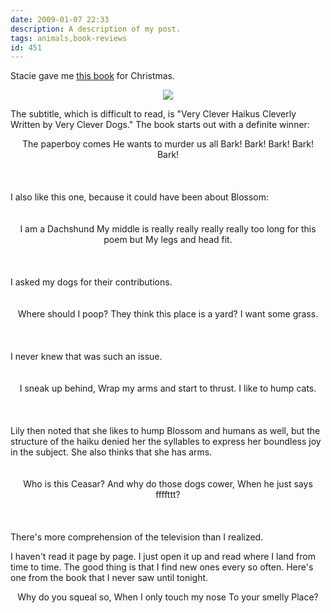 ```yaml
---
date: 2009-01-07 22:33
description: A description of my post.
tags: animals,book-reviews
id: 451
---
```

Stacie gave me <a href="http://www.amazon.com/Dog-ku-Clever-Haikus-Cleverly-Written/dp/0312377142/ref=pd_bbs_sr_1?ie=UTF8&s=books&qid=1231384831&sr=8-1" target="_blank">this book</a> for Christmas.

<center><img src="/img/books/dog-ku.jpg" /></center>

The subtitle, which is difficult to read, is "Very Clever Haikus Cleverly Written by Very Clever Dogs."  The book starts out with a definite winner:
<!--more-->
<center>The paperboy comes
He wants to murder us all
Bark! Bark! Bark! Bark! Bark!</center>
<br /><br /><br />
I also like this one, because it could have been about Blossom:
<br /><br /><br />
<center>I am a Dachshund
My middle is really really really really too long for this poem but
My legs and head fit.</center>
<br /><br /><br />
I asked my dogs for their contributions.
<br /><br /><br />
<center>Where should I poop?
They think this place is a yard?
I want some grass.</center>
<br /><br /><br />
I never knew that was such an issue.
<br /><br /><br />
<center>I sneak up behind,
Wrap my arms and start to thrust.
I like to hump cats.</center>
<br /><br /><br />
Lily then noted that she likes to hump Blossom and humans as well, but the structure of the haiku denied her the syllables to express her boundless joy in the subject.  She also thinks that she has arms.
<br /><br /><br />
<center>Who is this Ceasar?
And why do those dogs cower,
When he just says ffffttt?</center>
<br /><br /><br />
There's more comprehension of the television than I realized.

I haven't read it page by page.  I just open it up and read where I land from time to time.  The good thing is that I find new ones every so often.  Here's one from the book that I never saw until tonight.

<center>Why do you squeal so,
When I only touch my nose
To your smelly Place?</center>

